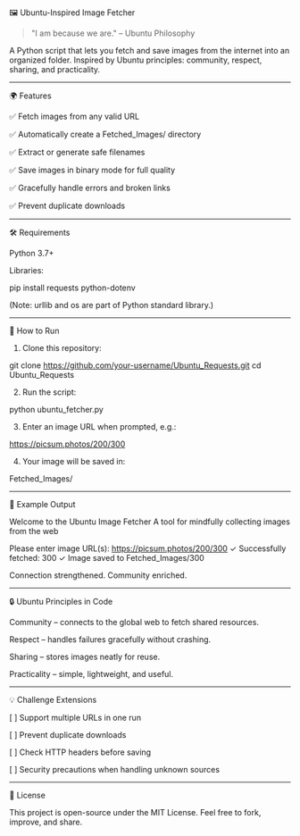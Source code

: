 🖼 Ubuntu-Inspired Image Fetcher

> "I am because we are." – Ubuntu Philosophy



A Python script that lets you fetch and save images from the internet into an organized folder.
Inspired by Ubuntu principles: community, respect, sharing, and practicality.


---

🌍 Features

✅ Fetch images from any valid URL

✅ Automatically create a Fetched_Images/ directory

✅ Extract or generate safe filenames

✅ Save images in binary mode for full quality

✅ Gracefully handle errors and broken links

✅ Prevent duplicate downloads



---

🛠 Requirements

Python 3.7+

Libraries:

pip install requests python-dotenv


(Note: urllib and os are part of Python standard library.)


---

🚀 How to Run

1. Clone this repository:

git clone https://github.com/your-username/Ubuntu_Requests.git
cd Ubuntu_Requests


2. Run the script:

python ubuntu_fetcher.py


3. Enter an image URL when prompted, e.g.:

https://picsum.photos/200/300


4. Your image will be saved in:

Fetched_Images/




---

📸 Example Output

Welcome to the Ubuntu Image Fetcher
A tool for mindfully collecting images from the web

Please enter image URL(s): https://picsum.photos/200/300
✓ Successfully fetched: 300
✓ Image saved to Fetched_Images/300

Connection strengthened. Community enriched.


---

🔒 Ubuntu Principles in Code

Community – connects to the global web to fetch shared resources.

Respect – handles failures gracefully without crashing.

Sharing – stores images neatly for reuse.

Practicality – simple, lightweight, and useful.



---

💡 Challenge Extensions

[ ] Support multiple URLs in one run

[ ] Prevent duplicate downloads

[ ] Check HTTP headers before saving

[ ] Security precautions when handling unknown sources



---

📖 License

This project is open-source under the MIT License.
Feel free to fork, improve, and share.

